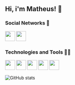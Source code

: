 ## Hi, i'm Matheus! 👋

### Social Networks 💬
<p>
  <a href="https://github.com/bymatheusdev" alt="Github" title="Github"><img src="https://cdn.statically.io/gh/feathericons/feather/a718a7e9/icons/github.svg" width="32" height="32" /></a>
  <a href="https://www.instagram.com/bymatheusribeiro/" alt="Instagram" title="Instagram"><img src="https://cdn.statically.io/gh/feathericons/feather/a718a7e9/icons/instagram.svg" width="32" height="32" /></a>
</p>

### Technologies and Tools 👨‍💻
<p>
  <img src="https://cdn.statically.io/gh/devicons/devicon/c7d326b6/icons/html5/html5-original.svg" width="32" height="32" />
  <img src="https://cdn.statically.io/gh/devicons/devicon/c7d326b6/icons/css3/css3-original.svg" width="32" height="32" />
  <img src="https://cdn.statically.io/gh/devicons/devicon/c7d326b6/icons/javascript/javascript-original.svg" width="32" height="32" />
  <img src="https://cdn.statically.io/gh/devicons/devicon/c7d326b6/icons/php/php-original.svg" width="32" height="32" />
  <img src="https://cdn.statically.io/gh/devicons/devicon/c7d326b6/icons/mysql/mysql-original.svg" width="32" height="32" />
</p>

![GitHub stats](https://github-readme-stats.vercel.app/api?username=bymatheusdev&show_icons=true&theme=tokyonight&layout=compact)
